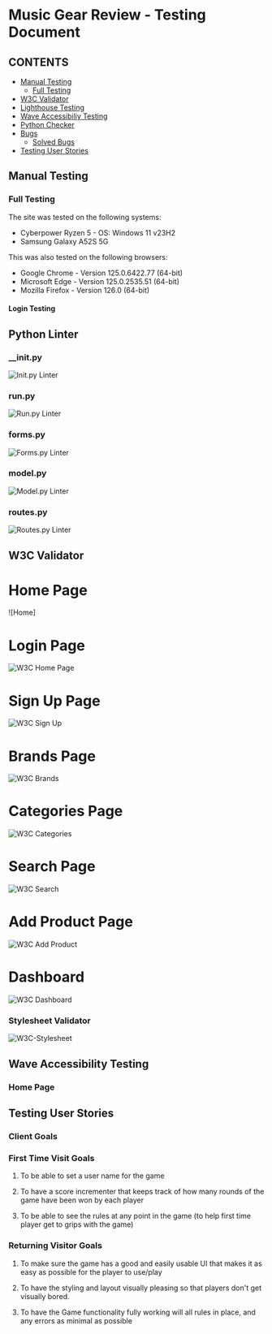 # Music Gear Review - Testing Document

## CONTENTS
* [Manual Testing](#Manual-Testing)
  * [Full Testing](#Full-Testing)
* [W3C Validator](#W3C-Validator)
* [Lighthouse Testing](#Lighthouse-Testing)
* [Wave Accessibiliy Testing](#Wave-Accessibility-TSesting)
* [Python Checker](#Python-Checker)
* [Bugs](#Bugs)
  * [Solved Bugs](#Solved-Bugs)
* [Testing User Stories](#Testing-User-Stories)

## Manual Testing

### Full Testing

The site was tested on the following systems:

* Cyberpower Ryzen 5 - OS: Windows 11 v23H2
* Samsung Galaxy A52S 5G

This was also tested on the following browsers:

* Google Chrome - Version 125.0.6422.77 (64-bit)
* Microsoft Edge - Version 125.0.2535.51 (64-bit)
* Mozilla Firefox - Version 126.0 (64-bit)

#### Login Testing



## Python Linter

### __init.py

![Init.py Linter](docs/readme-images/init-linter.png)

### run.py

![Run.py Linter](docs/readme-images/linter-pass.png)

### forms.py

![Forms.py Linter](docs/readme-images/linter-pass.png)

### model.py

![Model.py Linter](docs/readme-images/linter-pass.png)

### routes.py

![Routes.py Linter](docs/readme-images/linter-pass.png)

## W3C Validator

# Home Page

![Home]

# Login Page

![W3C Home Page](docs/readme-images/home-page-html-validation.png)

# Sign Up Page

![W3C Sign Up](docs/readme-images/w3c-html-sign-up.png)

# Brands Page

![W3C Brands](docs/readme-images/w3c-brands-page.png)

# Categories Page

![W3C Categories](docs/readme-images/w3c-html-categories.png)

# Search Page

![W3C Search](docs/readme-images/w3c-search.png)

# Add Product Page

![W3C Add Product](docs/readme-images/w3c-html-add-product.png)

# Dashboard

![W3C Dashboard](docs/readme-images/w3c-html-dashboard.png)

### Stylesheet Validator

![W3C-Stylesheet](docs/readme-images/w3c-stylesheet.png)

## Wave Accessibility Testing

### Home Page

## Testing User Stories

### Client Goals


### First Time Visit Goals

1. To be able to set a user name for the game

2. To have a score incrementer that keeps track of how many rounds of the game have been won by each player

3. To be able to see the rules at any point in the game (to help first time player get to grips with the game)

### Returning Visitor Goals

1. To make sure the game has a good and easily usable UI that makes it as easy as possible for the player to use/play

2. To have the styling and layout visually pleasing so that players don't get visually bored.

  
3. To have the Game functionality fully working will all rules in place, and any errors as minimal as possible


